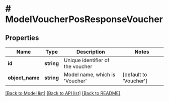# # ModelVoucherPosResponseVoucher

## Properties

Name | Type | Description | Notes
------------ | ------------- | ------------- | -------------
**id** | **string** | Unique identifier of the voucher |
**object_name** | **string** | Model name, which is &#39;Voucher&#39; | [default to 'Voucher']

[[Back to Model list]](../../README.md#models) [[Back to API list]](../../README.md#endpoints) [[Back to README]](../../README.md)
